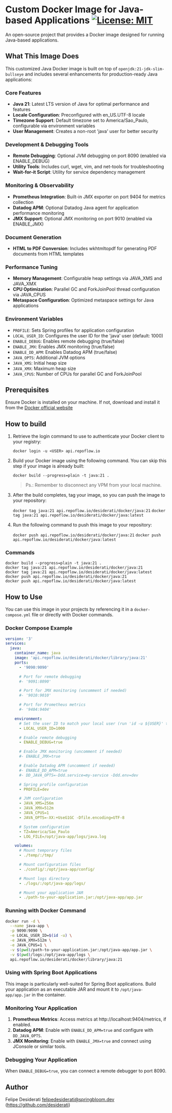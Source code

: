 # Custom Docker Image for Java-based Applications [![License: MIT](https://img.shields.io/badge/License-MIT-yellow.svg)](LICENSE)

An open-source project that provides a Docker image designed for running Java-based applications.

## What This Image Does

This customized Java Docker image is built on top of `openjdk:21-jdk-slim-bullseye` and includes several enhancements
for production-ready Java applications:

### Core Features

- **Java 21**: Latest LTS version of Java for optimal performance and features
- **Locale Configuration**: Preconfigured with en_US.UTF-8 locale
- **Timezone Support**: Default timezone set to America/Sao_Paulo, configurable via environment variables
- **User Management**: Creates a non-root 'java' user for better security

### Development & Debugging Tools

- **Remote Debugging**: Optional JVM debugging on port 8090 (enabled via ENABLE_DEBUG)
- **Utility Tools**: Includes curl, wget, vim, and net-tools for troubleshooting
- **Wait-for-it Script**: Utility for service dependency management

### Monitoring & Observability

- **Prometheus Integration**: Built-in JMX exporter on port 9404 for metrics collection
- **Datadog APM**: Optional Datadog Java agent for application performance monitoring
- **JMX Support**: Optional JMX monitoring on port 9010 (enabled via ENABLE_JMX)

### Document Generation

- **HTML to PDF Conversion**: Includes wkhtmltopdf for generating PDF documents from HTML templates

### Performance Tuning

- **Memory Management**: Configurable heap settings via JAVA_XMS and JAVA_XMX
- **CPU Optimization**: Parallel GC and ForkJoinPool thread configuration via JAVA_CPUS
- **Metaspace Configuration**: Optimized metaspace settings for Java applications

### Environment Variables

- `PROFILE`: Sets Spring profiles for application configuration
- `LOCAL_USER_ID`: Configures the user ID for the 'java' user (default: 1000)
- `ENABLE_DEBUG`: Enables remote debugging (true/false)
- `ENABLE_JMX`: Enables JMX monitoring (true/false)
- `ENABLE_DD_APM`: Enables Datadog APM (true/false)
- `JAVA_OPTS`: Additional JVM options
- `JAVA_XMS`: Initial heap size
- `JAVA_XMX`: Maximum heap size
- `JAVA_CPUS`: Number of CPUs for parallel GC and ForkJoinPool

## Prerequisites

Ensure Docker is installed on your machine.
If not, download and install it from the [Docker official website](https://www.docker.com/get-started/)

## How to build

1. Retrieve the login command to use to authenticate your Docker client to your registry:

   `docker login -u <USER> api.repoflow.io`

2. Build your Docker image using the following command. You can skip this step if your image is already built:

   `docker build --progress=plain -t java:21 .`

   > Ps.: Remember to disconnect any VPM from your local machine.

3. After the build completes, tag your image, so you can push the image to your repository:

   `docker tag java:21 api.repoflow.io/desiderati/docker/java:21`
   `docker tag java:21 api.repoflow.io/desiderati/docker/java:latest`

4. Run the following command to push this image to your repository:

   `docker push api.repoflow.io/desiderati/docker/java:21`
   `docker push api.repoflow.io/desiderati/docker/java:latest`

### Commands

   ```
   docker build --progress=plain -t java:21 .
   docker tag java:21 api.repoflow.io/desiderati/docker/java:21
   docker tag java:21 api.repoflow.io/desiderati/docker/java:latest
   docker push api.repoflow.io/desiderati/docker/java:21
   docker push api.repoflow.io/desiderati/docker/java:latest
   ```

## How to Use

You can use this image in your projects by referencing it in a `docker-compose.yml` file
or directly with Docker commands.

### Docker Compose Example

```yaml
version: '3'
services:
  java:
    container_name: java
    image: 'api.repoflow.io/desiderati/docker/library/java:21'
    ports:
      - '9090:9090'

      # Port for remote debugging
      #- '9091:8090'

      # Port for JMX monitoring (uncomment if needed)
      #- '9010:9010'

      # Port for Prometheus metrics
      #- '9404:9404'

    environment:
      # Set the user ID to match your local user (run 'id -u ${USER}' to get your ID)
      - LOCAL_USER_ID=1000

      # Enable remote debugging
      - ENABLE_DEBUG=true

      # Enable JMX monitoring (uncomment if needed)
      #- ENABLE_JMX=true

      # Enable Datadog APM (uncomment if needed)
      #- ENABLE_DD_APM=true
      #- DD_JAVA_OPTS=-Ddd.service=my-service -Ddd.env=dev

      # Spring profile configuration
      - PROFILE=dev

      # JVM configuration
      - JAVA_XMS=256m
      - JAVA_XMX=512m
      - JAVA_CPUS=1
      - JAVA_OPTS=-XX:+UseG1GC -Dfile.encoding=UTF-8

      # System configuration
      - TZ=America/Sao_Paulo
      - LOG_FILE=/opt/java-app/logs/java.log

    volumes:
      # Mount temporary files
      - ./temp/:/tmp/

      # Mount configuration files
      - ./config/:/opt/java-app/config/

      # Mount logs directory
      - ./logs/:/opt/java-app/logs/

      # Mount your application JAR
      - ./path-to-your-application.jar:/opt/java-app/app.jar
```

### Running with Docker Command

```bash
docker run -d \
  --name java-app \
  -p 9090:9090 \
  -e LOCAL_USER_ID=$(id -u) \
  -e JAVA_XMX=512m \
  -e JAVA_CPUS=1 \
  -v $(pwd)/path-to-your-application.jar:/opt/java-app/app.jar \
  -v $(pwd)/logs:/opt/java-app/logs \
  api.repoflow.io/desiderati/docker/library/java:21
```

### Using with Spring Boot Applications

This image is particularly well-suited for Spring Boot applications.
Build your application as an executable JAR and mount it to `/opt/java-app/app.jar` in the container.

### Monitoring Your Application

1. **Prometheus Metrics**: Access metrics at http://localhost:9404/metrics, if enabled.
2. **Datadog APM**: Enable with `ENABLE_DD_APM=true` and configure with `DD_JAVA_OPTS`.
3. **JMX Monitoring**: Enable with `ENABLE_JMX=true` and connect using JConsole or similar tools.

### Debugging Your Application

When `ENABLE_DEBUG=true`, you can connect a remote debugger to port 8090.

## Author

Felipe Desiderati <felipedesiderati@springbloom.dev> (https://github.com/desiderati)

